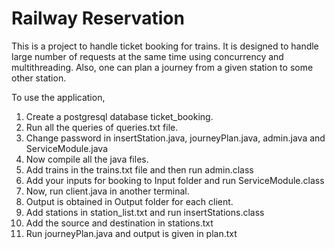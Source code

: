 # Railway Reservation
This is a project to handle ticket booking for trains. It is designed to handle large number of requests at the same time using concurrency and multithreading.
Also, one can plan a journey from a given station to some other station.

To use the application,
1. Create a postgresql database ticket_booking.
2. Run all the queries of queries.txt file.
3. Change password in insertStation.java, journeyPlan.java, admin.java and ServiceModule.java
4. Now compile all the java files.
5. Add trains in the trains.txt file and then run admin.class
6. Add your inputs for booking to Input folder and run ServiceModule.class
7. Now, run client.java in another terminal.
8. Output is obtained in Output folder for each client.
9. Add stations in station_list.txt and run insertStations.class
10. Add the source and destination in stations.txt
11. Run journeyPlan.java and output is given in plan.txt
